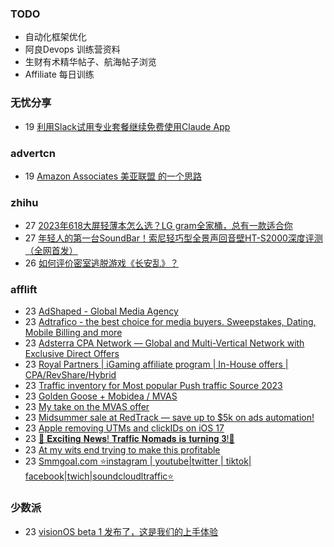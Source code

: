 ### TODO
-  自动化框架优化
-  阿良Devops 训练营资料
-  生财有术精华帖子、航海帖子浏览
-  Affiliate 每日训练

### 无忧分享
<!-- ruyo:START -->
-  19 [利用Slack试用专业套餐继续免费使用Claude App](https://51.ruyo.net/18407.html)<!-- ruyo:END -->

### advertcn
<!-- advertcn:START -->
-  19 [Amazon Associates  美亚联盟 的一个思路](https://www.advertcn.com/forum.php?mod=viewthread&tid=110885)<!-- advertcn:END -->

### zhihu
<!-- zhihu:START -->
-  27 [2023年618大屏轻薄本怎么选？LG gram全家桶，总有一款适合你](http://zhuanlan.zhihu.com/p/632641888?utm_campaign=rss&utm_medium=rss&utm_source=rss&utm_content=title)
-  27 [年轻人的第一台SoundBar！索尼轻巧型全景声回音壁HT-S2000深度评测（全网首发）](http://zhuanlan.zhihu.com/p/630990296?utm_campaign=rss&utm_medium=rss&utm_source=rss&utm_content=title)
-  26 [如何评价密室逃脱游戏《长安乱》？](http://www.zhihu.com/question/563950552/answer/3045961312?utm_campaign=rss&utm_medium=rss&utm_source=rss&utm_content=title)<!-- zhihu:END -->

### afflift
<!-- afflift:START -->
-  23 [AdShaped - Global Media Agency](https://afflift.com/f/threads/adshaped-global-media-agency.7136/?utm_source=rss&utm_medium=rss)
-  23 [Adtrafico - the best choice for media buyers. Sweepstakes, Dating, Mobile Billing and more](https://afflift.com/f/threads/adtrafico-the-best-choice-for-media-buyers-sweepstakes-dating-mobile-billing-and-more.4312/?utm_source=rss&utm_medium=rss)
-  23 [Adsterra CPA Network — Global and Multi-Vertical Network with Exclusive Direct Offers](https://afflift.com/f/threads/adsterra-cpa-network-%E2%80%94-global-and-multi-vertical-network-with-exclusive-direct-offers.10001/?utm_source=rss&utm_medium=rss)
-  23 [Royal Partners | iGaming affiliate program | In-House offers | CPA/RevShare/Hybrid](https://afflift.com/f/threads/royal-partners-igaming-affiliate-program-in-house-offers-cpa-revshare-hybrid.10011/?utm_source=rss&utm_medium=rss)
-  23 [Traffic inventory for Most popular Push traffic Source 2023](https://afflift.com/f/threads/traffic-inventory-for-most-popular-push-traffic-source-2023.11024/?utm_source=rss&utm_medium=rss)
-  23 [Golden Goose + Mobidea / MVAS](https://afflift.com/f/threads/golden-goose-mobidea-mvas.11107/?utm_source=rss&utm_medium=rss)
-  23 [My take on the MVAS offer](https://afflift.com/f/threads/my-take-on-the-mvas-offer.11116/?utm_source=rss&utm_medium=rss)
-  23 [Midsummer sale at RedTrack — save up to $5k on ads automation!](https://afflift.com/f/threads/midsummer-sale-at-redtrack-%E2%80%94-save-up-to-5k-on-ads-automation.11171/?utm_source=rss&utm_medium=rss)
-  23 [Apple removing UTMs and clickIDs on iOS 17](https://afflift.com/f/threads/apple-removing-utms-and-clickids-on-ios-17.11111/?utm_source=rss&utm_medium=rss)
-  23 [🎉 𝐄𝐱𝐜𝐢𝐭𝐢𝐧𝐠 𝐍𝐞𝐰𝐬! 𝐓𝐫𝐚𝐟𝐟𝐢𝐜 𝐍𝐨𝐦𝐚𝐝𝐬 𝐢𝐬 𝐭𝐮𝐫𝐧𝐢𝐧𝐠 𝟑!🥳](https://afflift.com/f/threads/%F0%9F%8E%89-%F0%9D%90%84%F0%9D%90%B1%F0%9D%90%9C%F0%9D%90%A2%F0%9D%90%AD%F0%9D%90%A2%F0%9D%90%A7%F0%9D%90%A0-%F0%9D%90%8D%F0%9D%90%9E%F0%9D%90%B0%F0%9D%90%AC-%F0%9D%90%93%F0%9D%90%AB%F0%9D%90%9A%F0%9D%90%9F%F0%9D%90%9F%F0%9D%90%A2%F0%9D%90%9C-%F0%9D%90%8D%F0%9D%90%A8%F0%9D%90%A6%F0%9D%90%9A%F0%9D%90%9D%F0%9D%90%AC-%F0%9D%90%A2%F0%9D%90%AC-%F0%9D%90%AD%F0%9D%90%AE%F0%9D%90%AB%F0%9D%90%A7%F0%9D%90%A2%F0%9D%90%A7%F0%9D%90%A0-%F0%9D%9F%91-%F0%9F%A5%B3.11164/?utm_source=rss&utm_medium=rss)
-  23 [At my wits end trying to make this profitable](https://afflift.com/f/threads/at-my-wits-end-trying-to-make-this-profitable.11125/?utm_source=rss&utm_medium=rss)
-  23 [Smmgoal.com ⭐instagram | youtube|twitter | tiktok| facebook|twich|soundcloudltraffic⭐](https://afflift.com/f/threads/smmgoal-com-%E2%AD%90instagram-youtube-twitter-tiktok-facebook-twich-soundcloudltraffic%E2%AD%90.6393/?utm_source=rss&utm_medium=rss)<!-- afflift:END -->

### 少数派
<!-- sspai:START -->
-  23 [visionOS beta 1 发布了，这是我们的上手体验](https://sspai.com/post/80536)<!-- sspai:END -->

